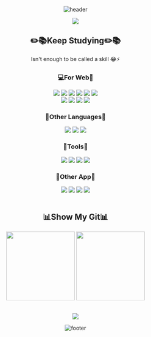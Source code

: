 <div align="center">
  
![header](https://capsule-render.vercel.app/api?type=waving&color=gradient&height=230&section=header&text=Hi%20I'm%20YeChan!&fontAlign=50&fontAlignY=45&fontSize=70&fontColor=000000&desc=Studying%20for%20become%20Full%20Stack%20Dev&descAlignY=20&descAlign=65)


  
<a href="#" target="_blank">
  <img src="https://img.shields.io/badge/-ssy01077@gmail.com-EA4335?style=for-the-badge&logo=Gmail&logoColor=ffffff"/>
</a><br/>


## :pencil2::books:Keep Studying:pencil2::books:
Isn't enough to be called a skill :joy::zap:
  
### :computer:For Web:page_facing_up:
<a href="#" target="_blank"><img src="https://img.shields.io/badge/-HTML5-F05032?style=for-the-badge&logo=html5&logoColor=ffffff"/></a>
<a href="#" target="_blank"><img src="https://img.shields.io/badge/-CSS-92FE9D?style=for-the-badge&logo=css3&logoColor=ffffff"/></a>
<a href="#" target="_blank"><img src="https://img.shields.io/badge/-Thymeleaf-005F0F?style=for-the-badge&logo=Thymeleaf&logoColor=ffffff"/></a>
<a href="#" target="_blank"><img src="https://img.shields.io/badge/-React-61DAFB?style=for-the-badge&logo=React&logoColor=ffffff"/></a>
<a href="#" target="_blank"><img src="https://img.shields.io/badge/-Bulma-00D1B2?style=for-the-badge&logo=Bulma&logoColor=ffffff"/></a>
<a href="#" target="_blank"><img src="https://img.shields.io/badge/-Bootstrap-7952B3?style=for-the-badge&logo=Bootstrap&logoColor=ffffff"/></a></br>
<a href="#" target="_blank"><img src="https://img.shields.io/badge/-Java-007396?style=for-the-badge&logo=java&logoColor=ffffff"/></a>
<a href="#" target="_blank"><img src="https://img.shields.io/badge/-Java Script-F7DF1E?style=for-the-badge&logo=javascript&logoColor=ffffff"/></a>
<a href="#" target="_blank"><img src="https://img.shields.io/badge/-Spring-6DB33F?style=for-the-badge&logo=spring&logoColor=ffffff"/></a>
<a href="#" target="_blank"><img src="https://img.shields.io/badge/-MySQL-4479A1?style=for-the-badge&logo=MySQL&logoColor=ffffff"/></a><br/>

### :blue_book:Other Languages:blue_book:
<a href="#" target="_blank"><img src="https://img.shields.io/badge/-Python-3776AB?style=for-the-badge&logo=python&logoColor=ffffff"/></a>
<a href="#" target="_blank"><img src="https://img.shields.io/badge/-C-A8B9CC?style=for-the-badge&logo=c&logoColor=ffffff"/></a>
<a href="#" target="_blank"><img src="https://img.shields.io/badge/-C++-00599C?style=for-the-badge&logo=c%2B%2B&logoColor=ffffff"/></a><br/>

### :wrench:Tools:wrench:
<a href="#" target="_blank"><img src="https://img.shields.io/badge/-IntelliJ IDEA-000000?style=for-the-badge&logo=intellijidea&logoColor=ffffff"/></a>
<a href="#" target="_blank"><img src="https://img.shields.io/badge/-PyCharm-000000?style=for-the-badge&logo=PyCharm&logoColor=ffffff"/></a>
<a href="#" target="_blank"><img src="https://img.shields.io/badge/-Visual Studio Code-007ACC?style=for-the-badge&logo=VisualStudioCode&logoColor=ffffff"/></a>
<a href="#" target="_blank"><img src="https://img.shields.io/badge/-Eclipse IDE-2C2255?style=for-the-badge&logo=EclipseIDE&logoColor=ffffff"/></a><br/>

### :notebook_with_decorative_cover:Other App:notebook_with_decorative_cover:
<a href="#" target="_blank"><img src="https://img.shields.io/badge/-Git-F05032?style=for-the-badge&logo=git&logoColor=ffffff"/></a>
<a href="#" target="_blank"><img src="https://img.shields.io/badge/-Source Tree-0052CC?style=for-the-badge&logo=Sourcetree&logoColor=ffffff"/></a>
<a href="#" target="_blank"><img src="https://img.shields.io/badge/-Notion-000000?style=for-the-badge&logo=Notion&logoColor=ffffff"/></a>
<a href="#" target="_blank"><img src="https://img.shields.io/badge/-Virtual Box-183A61?style=for-the-badge&logo=VirtualBox&logoColor=ffffff"/></a><br/><br/>

## :bar_chart:Show My Git:bar_chart:
<p>
  <img height="180em" src="https://github-readme-stats.vercel.app/api?username=YeChanKim98&show_icons=true&include_all_commits=true&bg_color=30,2c3e50,3498db&title_color=fff&text_color=fff">
  <img height="180em" src="https://github-readme-stats.vercel.app/api/top-langs/?username=YeChanKim98&layout=compact&bg_color=30,2c3e50,3498db&title_color=fff&text_color=fff">
</p><br/>

  <img src="https://hits.seeyoufarm.com/api/count/incr/badge.svg?url=https%3A%2F%2Fgithub.com%2FYeChanKim98&count_bg=%233498db&title_bg=%232c3e50&icon=github.svg&icon_color=%23EBE7E7&title=Hits&edge_flat=false"/>


![footer](https://capsule-render.vercel.app/api?section=footer&type=waving)

</div>
<!--
3498DB to 2C3E50
**YeChanKim98/YeChanKim98** is a ✨ _special_ ✨ repository because its `README.md` (this file) appears on your GitHub profile.
<a href="#" target="_blank"><img src="https://img.shields.io/badge/-HTML5-F05032?style=for-the-badge&logo=html5&logoColor=ffffff"/></a>
<a href="#" target="_blank"><img src="https://img.shields.io/badge/-HTML5-F05032?style=for-the-badge&logo=html5&logoColor=ffffff"/></a>
Here are some ideas to get you started:

- 🔭 I’m currently working on ...
- 🌱 I’m currently learning ...
- 👯 I’m looking to collaborate on ...
- 🤔 I’m looking for help with ...
- 💬 Ask me about ...
- 📫 How to reach me: ...
- 😄 Pronouns: ...
- ⚡ Fun fact: ...
-->
